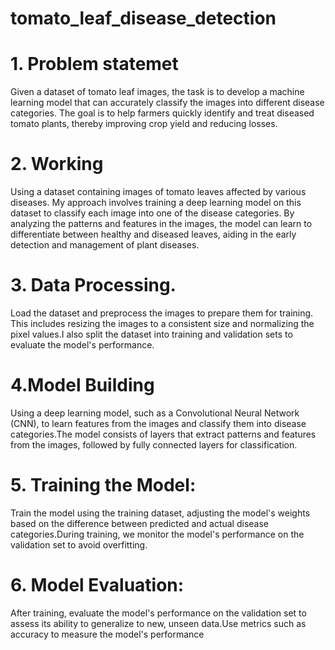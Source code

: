 # tomato_leaf_disease_detection

# 1.  Problem statemet
 Given a dataset of tomato leaf images, the task is to develop a machine learning model that can accurately classify the images into different disease categories. The goal is to help farmers quickly identify and treat diseased tomato plants, thereby improving crop yield and reducing losses.

# 2. Working
Using a dataset containing images of tomato leaves affected by various diseases. My approach involves training a deep learning model on this dataset to classify each image into one of the disease categories. By analyzing the patterns and features in the images, the model can learn to differentiate between healthy and diseased leaves, aiding in the early detection and management of plant diseases.

# 3. Data Processing.
Load the dataset and preprocess the images to prepare them for training. This includes resizing the images to a consistent size and normalizing the pixel values.I also split the dataset into training and validation sets to evaluate the model's performance.

# 4.Model Building
Using a deep learning model, such as a Convolutional Neural Network (CNN), to learn features from the images and classify them into disease categories.The model consists of layers that extract patterns and features from the images, followed by fully connected layers for classification.

# 5. Training the Model:
Train the model using the training dataset, adjusting the model's weights based on the difference between predicted and actual disease categories.During training, we monitor the model's performance on the validation set to avoid overfitting.
# 6. Model Evaluation:
After training, evaluate the model's performance on the validation set to assess its ability to generalize to new, unseen data.Use metrics such as accuracy to measure the model's performance
